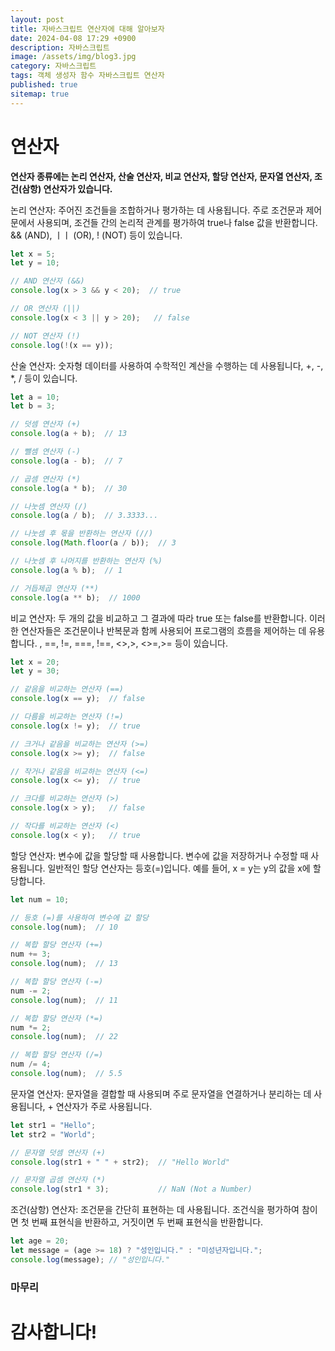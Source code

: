 ```yaml
---
layout: post
title: 자바스크립트 연산자에 대해 알아보자
date: 2024-04-08 17:29 +0900
description: 자바스크립트
image: /assets/img/blog3.jpg
category: 자바스크립트
tags: 객체 생성자 함수 자바스크립트 연산자
published: true
sitemap: true
---
```


# 연산자

<b>연산자 종류에는 논리 연산자, 산술 연산자, 비교 연산자, 할당 연산자, 문자열 연산자, 조건(삼항) 연산자가 있습니다.</b>


논리 연산자: 주어진 조건들을 조합하거나 평가하는 데 사용됩니다. 주로 조건문과 제어문에서 사용되며, 조건들 간의 논리적 관계를 평가하여 true나 false 값을 반환합니다. && (AND), ㅣㅣ (OR), ! (NOT) 등이 있습니다.
```javascript
let x = 5;
let y = 10;

// AND 연산자 (&&)
console.log(x > 3 && y < 20);  // true

// OR 연산자 (||)
console.log(x < 3 || y > 20);   // false

// NOT 연산자 (!)
console.log(!(x == y)); 
```

산술 연산자: 숫자형 데이터를 사용하여 수학적인 계산을 수행하는 데 사용됩니다, +, -, *, / 등이 있습니다.
```javascript
let a = 10;
let b = 3;

// 덧셈 연산자 (+)
console.log(a + b);  // 13

// 뺄셈 연산자 (-)
console.log(a - b);  // 7

// 곱셈 연산자 (*)
console.log(a * b);  // 30

// 나눗셈 연산자 (/)
console.log(a / b);  // 3.3333...

// 나눗셈 후 몫을 반환하는 연산자 (//)
console.log(Math.floor(a / b));  // 3

// 나눗셈 후 나머지를 반환하는 연산자 (%)
console.log(a % b);  // 1

// 거듭제곱 연산자 (**)
console.log(a ** b);  // 1000
```


비교 연산자: 두 개의 값을 비교하고 그 결과에 따라 true 또는 false를 반환합니다. 이러한 연산자들은 조건문이나 반복문과 함께 사용되어 프로그램의 흐름을 제어하는 데 유용합니다. , ==, !=, ===, !==, <>,>, <>=,>= 등이 있습니다.
```javascript
let x = 20;
let y = 30;

// 같음을 비교하는 연산자 (==)
console.log(x == y);  // false

// 다름을 비교하는 연산자 (!=)
console.log(x != y);  // true

// 크거나 같음을 비교하는 연산자 (>=)
console.log(x >= y);  // false

// 작거나 같음을 비교하는 연산자 (<=)
console.log(x <= y);  // true

// 크다를 비교하는 연산자 (>)
console.log(x > y);   // false

// 작다를 비교하는 연산자 (<)
console.log(x < y);   // true
```

할당 연산자: 변수에 값을 할당할 때 사용합니다. 변수에 값을 저장하거나 수정할 때 사용됩니다. 일반적인 할당 연산자는 등호(=)입니다. 예를 들어, x = y는 y의 값을 x에 할당합니다.
```javascript
let num = 10;

// 등호 (=)를 사용하여 변수에 값 할당
console.log(num);  // 10

// 복합 할당 연산자 (+=)
num += 3;
console.log(num);  // 13

// 복합 할당 연산자 (-=)
num -= 2;
console.log(num);  // 11

// 복합 할당 연산자 (*=)
num *= 2;
console.log(num);  // 22

// 복합 할당 연산자 (/=)
num /= 4;
console.log(num);  // 5.5
```

문자열 연산자: 문자열을 결합할 때 사용되며  주로 문자열을 연결하거나 분리하는 데 사용됩니다, + 연산자가 주로 사용됩니다.
```javascript
let str1 = "Hello";
let str2 = "World";

// 문자열 덧셈 연산자 (+)
console.log(str1 + " " + str2);  // "Hello World"

// 문자열 곱셈 연산자 (*)
console.log(str1 * 3);           // NaN (Not a Number)
```

조건(삼항) 연산자: 조건문을 간단히 표현하는 데 사용됩니다. 조건식을 평가하여 참이면 첫 번째 표현식을 반환하고, 거짓이면 두 번째 표현식을 반환합니다. 
```javascript
let age = 20;
let message = (age >= 18) ? "성인입니다." : "미성년자입니다.";
console.log(message); // "성인입니다."
```


### 마무리

# 감사합니다!




